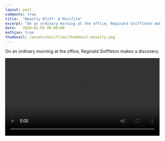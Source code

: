 ```yaml
---
layout: post
comments: true
title:  "Beastly Bluff: A Minifilm"
excerpt: "On an ordinary morning at the office, Reginald Sniffleton makes a discovery. A minifilm about office work versus the call of adventure."
date:   2024-01-05 00:00:00
mathjax: true
thumbnail: /assets/minifilms/thumbnail-beastly.png
---
```


<style>.wrap {max-width: 900px;}</style>

On an ordinary morning at the office, Reginald Sniffleton makes a discovery.

<div class="imgcap" style="display: block; margin-left: auto; margin-right: auto; width:99.9%">
    <video id="video_beastly" controls style="width:100%">
      <source src="/assets/minifilms/beastly-bluff.mp4" type="video/mp4">
    </video>
</div>


